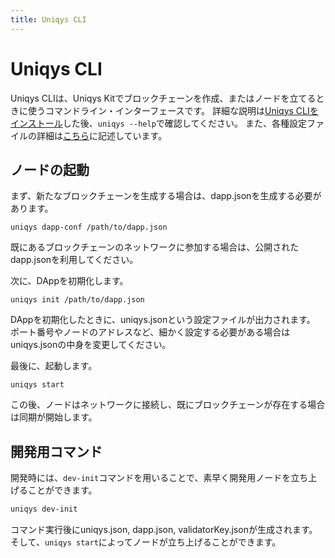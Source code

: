 ```yaml
---
title: Uniqys CLI
---
```


# Uniqys CLI

Uniqys CLIは、Uniqys Kitでブロックチェーンを作成、またはノードを立てるときに使うコマンドライン・インターフェースです。
詳細な説明は[Uniqys CLIをインストール](/ja/introduction/install.md)した後、`uniqys --help`で確認してください。
また、各種設定ファイルの詳細は[こちら](/ja/uniqys-cli/config-file.md)に記述しています。

## ノードの起動

まず、新たなブロックチェーンを生成する場合は、dapp.jsonを生成する必要があります。

```
uniqys dapp-conf /path/to/dapp.json
```

既にあるブロックチェーンのネットワークに参加する場合は、公開されたdapp.jsonを利用してください。

次に、DAppを初期化します。

```
uniqys init /path/to/dapp.json
```

DAppを初期化したときに、uniqys.jsonという設定ファイルが出力されます。
ポート番号やノードのアドレスなど、細かく設定する必要がある場合はuniqys.jsonの中身を変更してください。

最後に、起動します。

```
uniqys start
```

この後、ノードはネットワークに接続し、既にブロックチェーンが存在する場合は同期が開始します。

## 開発用コマンド

開発時には、`dev-init`コマンドを用いることで、素早く開発用ノードを立ち上げることができます。

```bash
uniqys dev-init
```

コマンド実行後にuniqys.json, dapp.json, validatorKey.jsonが生成されます。
そして、`uniqys start`によってノードが立ち上げることができます。
